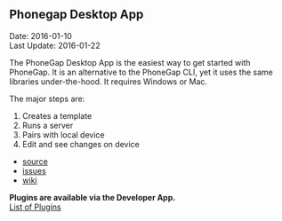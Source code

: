 ## Phonegap Desktop App ##
Date: 2016-01-10<br>
Last Update: 2016-01-22

The PhoneGap Desktop App is the easiest way to get started with PhoneGap. It is an alternative to the PhoneGap CLI, yet it uses the same libraries under-the-hood. It requires Windows or Mac.

The major steps are:

1. Creates a template
2. Runs a server
3. Pairs with local device
4. Edit and see changes on device

- [source](https://github.com/phonegap/phonegap-app-desktop)
- [issues](https://github.com/phonegap/phonegap-app-desktop/issues)
- [wiki](https://github.com/phonegap/phonegap-app-desktop/wiki/PhoneGap-Desktop-Overview)

**Plugins are available via the Developer App.**<br>
[List of Plugins](http://phonegap.com/blog/2015/12/16/1.5.12-Release/)